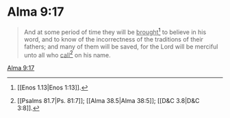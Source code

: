 # Alma 9:17

> And at some period of time they will be <u>brought</u>[^a] to believe in his word, and to know of the incorrectness of the traditions of their fathers; and many of them will be saved, for the Lord will be merciful unto all who <u>call</u>[^b] on his name.

[Alma 9:17](https://www.churchofjesuschrist.org/study/scriptures/bofm/alma/9?lang=eng&id=p17#p17)


[^a]: [[Enos 1.13|Enos 1:13]].  
[^b]: [[Psalms 81.7|Ps. 81:7]]; [[Alma 38.5|Alma 38:5]]; [[D&C 3.8|D&C 3:8]].  
